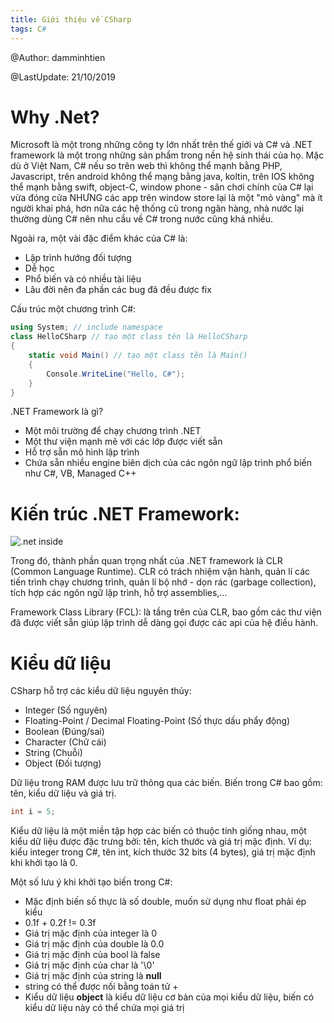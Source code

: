 ```yaml
---
title: Giới thiệu về CSharp
tags: C#
---
```


@Author: damminhtien

@LastUpdate: 21/10/2019

# Why .Net?
Microsoft là một trong những công ty lớn nhất trên thế giới và C# và .NET framework là một trong những sản phẩm trong nền hệ sinh thái của họ. Mặc dù ở Việt Nam, C# nếu so trên web thì không thể mạnh bằng PHP, Javascript, trên android không thể mạng bằng java, koltin, trên IOS không thể mạnh bằng swift, object-C, window phone - sân chơi chính của C# lại vừa đóng cửa NHƯNG các app trên window store lại là một "mỏ vàng" mà ít người khai phá, hơn nữa các hệ thống cũ trong ngân hàng, nhà nước lại thường dùng C# nên nhu cầu về C# trong nước cũng khá nhiều.

Ngoài ra, một vài đặc điểm khác của C# là:
* Lập trình hướng đối tượng
* Dễ học
* Phổ biến và có nhiều tài liệu
* Lâu đời nên đa phần các bug đã đều được fix

Cấu trúc một chương trình C#:
```csharp
using System; // include namespace
class HelloCSharp // tạo một class tên là HelloCSharp 
{
	static void Main() // tạo một class tên là Main()
	{
		Console.WriteLine("Hello, C#"); 
	}
}
```

.NET Framework là gì?
* Một môi trường để chạy chương trình .NET
* Một thư viện mạnh mẽ với các lớp được viết sẵn
* Hỗ trợ sẵn mô hình lập trình
* Chứa sẵn nhiều engine biên dịch của các ngôn ngữ lập trình phổ biến như C#, VB, Managed C++

# Kiến trúc .NET Framework:
![.net inside](http://www-igm.univ-mlv.fr/~dr/XPOSE2002/Tedeschi/images/dotnet_framework.gif)

Trong đó, thành phần quan trọng nhất của .NET framework là CLR (Common Language Runtime). CLR có trách nhiệm vận hành, quản lí các tiến trình chạy chương trình, quản lí bộ nhớ - dọn rác (garbage collection), tích hợp các ngôn ngữ lập trình, hỗ trợ assemblies,...

Framework Class Library (FCL): là tầng trên của CLR, bao gồm các thư viện đã được viết sẵn giúp lập trình dễ dàng gọi được các api của hệ điều hành.

# Kiểu dữ liệu
CSharp hỗ trợ các kiểu dữ liệu nguyên thủy:
* Integer (Số nguyên)
* Floating-Point / Decimal Floating-Point (Số thực dấu phẩy động)
* Boolean (Đúng/sai)
* Character (Chữ cái)
* String (Chuỗi)
* Object (Đối tượng)

Dữ liệu trong RAM được lưu trữ thông qua các biến. Biến trong C# bao gồm: tên, kiểu dữ liệu và giá trị.
```csharp
int i = 5;
```

Kiểu dữ liệu là một miền tập hợp các biến có thuộc tính giống nhau, một kiểu dữ liệu được đặc trưng bởi: tên, kích thước và giá trị mặc định. Ví dụ: kiểu integer trong C#, tên int, kích thước 32 bits (4 bytes), giá trị mặc định khi khởi tạo là 0.

Một số lưu ý khi khởi tạo biến trong C#:
* Mặc định biến số thực là số double, muốn sử dụng như float phải ép kiểu
* 0.1f + 0.2f != 0.3f
* Giá trị mặc định của integer là 0
* Giá trị mặc định của double là 0.0
* Giá trị mặc định của bool là false
* Giá trị mặc định của char là '\0'
* Giá trị mặc định của string là **null**
* string có thể được nối bằng toán tử + 
* Kiểu dữ liệu **object** là kiểu dữ liệu cơ bản của mọi kiểu dữ liệu, biến có kiểu dữ liệu này có thể chứa mọi giá trị

